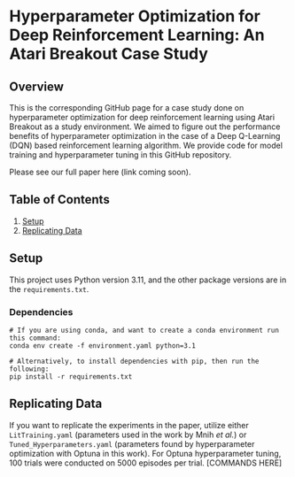 # Hyperparameter Optimization for Deep Reinforcement Learning: An Atari Breakout Case Study

## Overview
This is the corresponding GitHub page for a case study done on hyperparameter optimization for deep reinforcement learning using Atari Breakout as a study environment. We aimed to figure out the performance benefits of hyperparameter optimization in the case of a Deep Q-Learning (DQN) based reinforcement learning algorithm. We provide code for model training and hyperparameter tuning in this GitHub repository.

Please see our full paper here (link coming soon).

## Table of Contents
1. [Setup](#setup)
2. [Replicating Data](#replicating-data)

## Setup

This project uses Python version 3.11, and the other package versions are in the `requirements.txt`.

### Dependencies
```
# If you are using conda, and want to create a conda environment run this command:
conda env create -f environment.yaml python=3.1

# Alternatively, to install dependencies with pip, then run the following:
pip install -r requirements.txt
```

## Replicating Data

If you want to replicate the experiments in the paper, utilize either `LitTraining.yaml` (parameters used in the work by Mnih _et al._)  or `Tuned_Hyperparameters.yaml` (parameters found by hyperparameter optimization with Optuna in this work). For Optuna hyperparameter tuning, 100 trials were conducted on 5000 episodes per trial.
[COMMANDS HERE]

